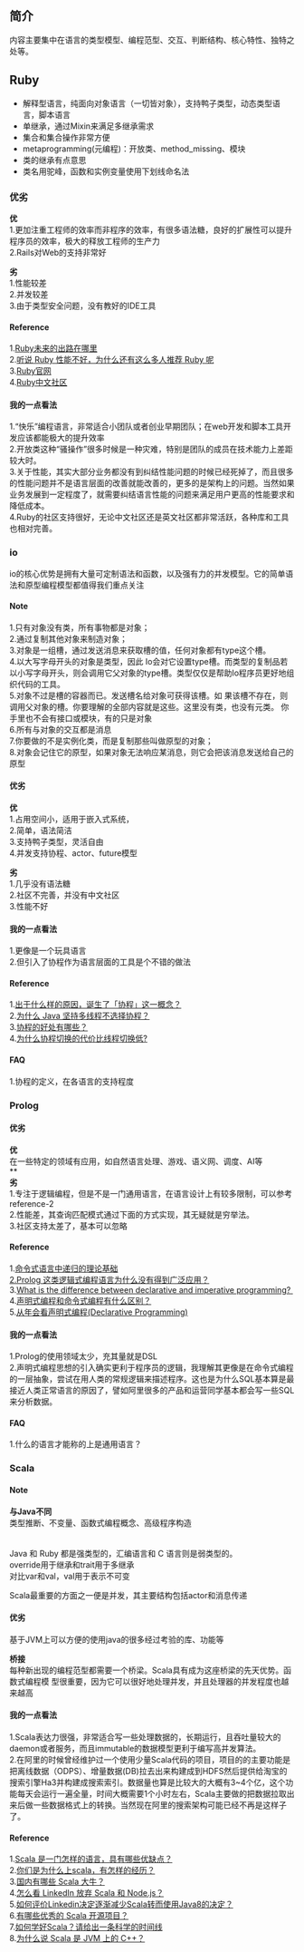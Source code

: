
## 简介
内容主要集中在语言的类型模型、编程范型、交互、判断结构、核心特性、独特之处等。

## Ruby

- 解释型语言，纯面向对象语言（一切皆对象），支持鸭子类型，动态类型语言，脚本语言
- 单继承，通过Mixin来满足多继承需求 
- 集合和集合操作非常方便
- metaprogramming(元编程)：开放类、method_missing、模块
- 类的继承有点意思
- 类名用驼峰，函数和实例变量使用下划线命名法

### 优劣

**优**<br />1.更加注重工程师的效率而非程序的效率，有很多语法糖，良好的扩展性可以提升程序员的效率，极大的释放工程师的生产力<br />2.Rails对Web的支持非常好

**劣**<br />1.性能较差<br />2.并发较差<br />3.由于类型安全问题，没有教好的IDE工具

#### Reference
1.[Ruby未来的出路在哪里](https://www.zhihu.com/question/327210947/answer/703145409)<br />2.[听说 Ruby 性能不好，为什么还有这么多人推荐 Ruby 呢](https://www.zhihu.com/question/19599358/answer/36189018)<br />3.[Ruby官网](https://www.ruby-lang.org/en/)<br />4.[Ruby中文社区](https://ruby-china.org/topics)

#### 我的一点看法
1.“快乐”编程语言，非常适合小团队或者创业早期团队；在web开发和脚本工具开发应该都能极大的提升效率<br />2.开放类这种“骚操作”很多时候是一种灾难，特别是团队的成员在技术能力上差距较大时。<br />3.关于性能，其实大部分业务都没有到纠结性能问题的时候已经死掉了，而且很多的性能问题并不是语言层面的改善就能改善的，更多的是架构上的问题。当然如果业务发展到一定程度了，就需要纠结语言性能的问题来满足用户更高的性能要求和降低成本。<br />4.Ruby的社区支持很好，无论中文社区还是英文社区都非常活跃，各种库和工具也相对完善。

### io

io的核心优势是拥有大量可定制语法和函数，以及强有力的并发模型。它的简单语法和原型编程模型都值得我们重点关注


#### Note
1.只有对象没有类，所有事物都是对象；<br />2.通过复制其他对象来制造对象；<br />3.对象是一组槽，通过发送消息来获取槽的值，任何对象都有type这个槽。<br />4.以大写字母开头的对象是类型，因此
Io会对它设置type槽。而类型的复制品若以小写字母开头，则会调用它父对象的type槽。类型仅仅是帮助Io程序员更好地组织代码的工具。<br />5.对象不过是槽的容器而已。发送槽名给对象可获得该槽。如
果该槽不存在，则调用父对象的槽。你要理解的全部内容就是这些。这里没有类，也没有元类。
你手里也不会有接口或模块，有的只是对象<br />6.所有与对象的交互都是消息<br />7.你要做的不是实例化类，而是复制那些叫做原型的对象； <br />8.对象会记住它的原型，如果对象无法响应某消息，则它会把该消息发送给自己的原型


#### 优劣

**优**<br />1.占用空间小，适用于嵌入式系统，<br />2.简单，语法简洁<br />3.支持鸭子类型，灵活自由<br />4.并发支持协程、actor、future模型

**劣**<br />1.几乎没有语法糖<br />2.社区不完善，并没有中文社区<br />3.性能不好


#### 我的一点看法
1.更像是一个玩具语言<br />2.但引入了协程作为语言层面的工具是个不错的做法


#### Reference
1.[出于什么样的原因，诞生了「协程」这一概念？](https://www.zhihu.com/question/50185085)<br />2.[为什么 Java 坚持多线程不选择协程？](https://www.zhihu.com/question/332042250)<br />3.[协程的好处有哪些？](https://www.zhihu.com/question/20511233)<br />4.[为什么协程切换的代价比线程切换低?](https://www.zhihu.com/question/308641794)

#### FAQ
1.协程的定义，在各语言的支持程度


### Prolog


#### 优劣

**优**<br />在一些特定的领域有应用，如自然语言处理、游戏、语义网、调度、AI等<br />**<br />**劣**<br />1.专注于逻辑编程，但是不是一门通用语言，在语言设计上有较多限制，可以参考reference-2<br />2.性能差，其查询匹配模式通过下面的方式实现，其无疑就是穷举法。<br />3.社区支持太差了，基本可以忽略


#### Reference
1.[命令式语言中递归的理论基础](https://www.zhihu.com/question/25523664)<br />[2.Prolog 这类逻辑式编程语言为什么没有得到广泛应用？](https://www.zhihu.com/question/31895071)<br />3.[What is the difference between declarative and imperative programming? ](https://stackoverflow.com/questions/1784664/what-is-the-difference-between-declarative-and-imperative-programming)<br />4.[声明式编程和命令式编程有什么区别？](https://www.zhihu.com/question/22285830)<br />5.[从年会看声明式编程(Declarative Programming)](https://zhuanlan.zhihu.com/p/26085755)

#### 我的一点看法
1.Prolog的使用领域太少，充其量就是DSL<br />2.声明式编程思想的引入确实更利于程序员的逻辑，我理解其更像是在命令式编程的一层抽象，尝试在用人类的常规逻辑来描述程序。这也是为什么SQL基本算是最接近人类正常语言的原因了，譬如阿里很多的产品和运营同学基本都会写一些SQL来分析数据。

#### FAQ
1.什么的语言才能称的上是通用语言？


### Scala

#### Note

**与Java不同**<br />类型推断、不变量、函数式编程概念、高级程序构造<br />**<br />**<br />Java 和 Ruby 都是强类型的，汇编语言和 C 语言则是弱类型的。<br />override用于继承和trait用于多继承<br />对比var和val，val用于表示不可变

Scala最重要的方面之一便是并发，其主要结构包括actor和消息传递

#### 优劣

基于JVM上可以方便的使用java的很多经过考验的库、功能等

**桥接**<br />每种新出现的编程范型都需要一个桥梁。Scala具有成为这座桥梁的先天优势。函数式编程模
型很重要，因为它可以很好地处理并发，并且处理器的并发程度也越来越高

#### 我的一点看法
1.Scala表达力很强，非常适合写一些处理数据的，长期运行，且吞吐量较大的daemon或者服务，而且immutable的数据模型更利于编写高并发算法。<br />2.在阿里的时候曾经维护过一个使用少量Scala代码的项目，项目的的主要功能是把离线数据（ODPS）、增量数据(DB)拉去出来构建成到HDFS然后提供给淘宝的搜索引擎Ha3并构建成搜索索引。数据量也算是比较大的大概有3~4个亿，这个功能每天会运行一遍全量，时间大概需要1个小时左右，Scala主要做的把数据拉取出来后做一些数据格式上的转换。当然现在阿里的搜索架构可能已经不再是这样子了。

#### Reference
1.[Scala 是一门怎样的语言，具有哪些优缺点？](https://www.zhihu.com/question/19748408/answer/62527490)<br />2.[你们是为什么上scala，有怎样的经历？](https://www.zhihu.com/question/25679583)<br />3.[国内有哪些 Scala 大牛？](https://www.zhihu.com/question/24347325/answer/31387878)<br />4.[怎么看 LinkedIn 放弃 Scala 和 Node.js？](https://www.zhihu.com/question/28979908/answer/44441451)<br />5.[如何评价Linkedin决定逐渐减少Scala转而使用Java8的决定？](https://www.zhihu.com/question/28819706/answer/92234375)<br />6.[有哪些优秀的 Scala 开源项目？](https://www.zhihu.com/question/28809372/answer/42171557)<br />7.[如何学好Scala？请给出一条科学的时间线](https://www.zhihu.com/question/26707124)<br />8.[为什么说 Scala 是 JVM 上的 C++？](https://www.zhihu.com/question/27332932/answer/36205274)